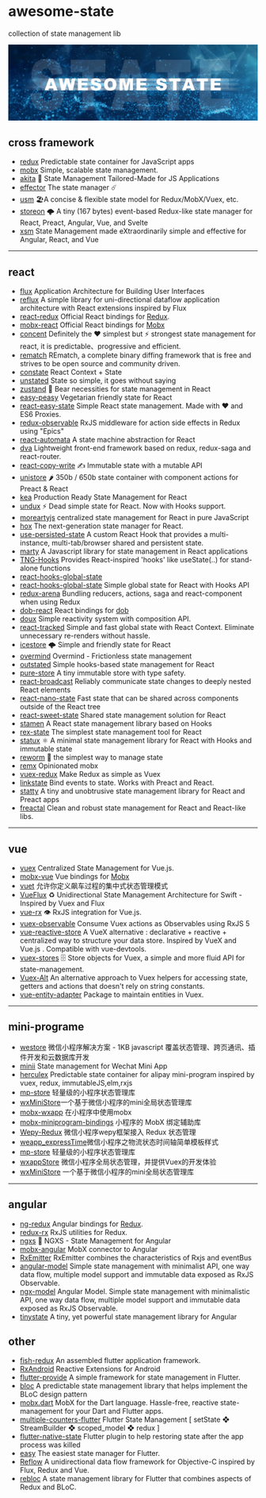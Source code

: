 # awesome-state

collection of state management lib

![bg](https://raw.githubusercontent.com/fantasticsoul/assets/master/img/astate2.jpg)


## cross framework

- [redux](https://github.com/reduxjs/redux) Predictable state container for JavaScript apps
- [mobx](https://github.com/mobxjs/mobx) Simple, scalable state management.
- [akita](https://github.com/datorama/akita) 🚀 State Management Tailored-Made for JS Applications
- [effector](https://github.com/zerobias/effector) The state manager ☄️
- [usm](https://github.com/unadlib/usm) 🏖A concise & flexible state model for Redux/MobX/Vuex, etc.
- [storeon](https://github.com/storeon/storeon) 🌩 A tiny (167 bytes) event-based Redux-like state manager for React, Preact, Angular, Vue, and Svelte
- [xsm](https://github.com/peterluhub/xsm) State Management made eXtraordinarily simple and effective for Angular, React, and Vue
___ 
## react

- [flux](https://github.com/facebook/flux) Application Architecture for Building User Interfaces
- [reflux](https://github.com/reflux/refluxjs) A simple library for uni-directional dataflow application architecture with React extensions inspired by Flux
- [react-redux](https://github.com/reduxjs/react-redux) Official React bindings for [Redux](https://github.com/reduxjs/redux).
- [mobx-react](https://github.com/mobxjs/mobx-react) Official React bindings for [Mobx](https://github.com/mobxjs/mobx)
- [concent](https://github.com/concentjs/concent) Definitely the ❤️ simplest but ⚡️ strongest state management for react, it is predictable、progressive and efficient.
- [rematch](https://github.com/rematch/rematch) REmatch, a complete binary diffing framework that is free and strives to be open source and community driven.
- [constate](https://github.com/diegohaz/constate) React Context + State
- [unstated](https://github.com/jamiebuilds/unstated) State so simple, it goes without saying
- [zustand](https://github.com/react-spring/zustand) 🐻 Bear necessities for state management in React
- [easy-peasy](https://github.com/ctrlplusb/easy-peasy) Vegetarian friendly state for React
- [react-easy-state](https://github.com/RisingStack/react-easy-state) Simple React state management. Made with ❤️ and ES6 Proxies.
- [redux-observable](https://github.com/redux-observable/redux-observable) RxJS middleware for action side effects in Redux using "Epics"
- [react-automata](https://github.com/MicheleBertoli/react-automata) A state machine abstraction for React
- [dva](https://github.com/dvajs/dva) Lightweight front-end framework based on redux, redux-saga and react-router.
- [react-copy-write](https://github.com/aweary/react-copy-write) ✍️ Immutable state with a mutable API
- [unistore](https://github.com/developit/unistore) 🌶 350b / 650b state container with component actions for Preact & React
- [kea](https://github.com/keajs/kea) Production Ready State Management for React
- [undux](https://github.com/bcherny/undux) ⚡️ Dead simple state for React. Now with Hooks support.
- [moreartyjs](https://github.com/moreartyjs/moreartyjs) centralized state management for React in pure JavaScript
- [hox](https://github.com/umijs/hox) The next-generation state manager for React.
- [use-persisted-state](https://github.com/donavon/use-persisted-state) A custom React Hook that provides a multi-instance, multi-tab/browser shared and persistent state.
- [marty](https://github.com/martyjs/marty) A Javascript library for state management in React applications
- [TNG-Hooks](https://github.com/getify/TNG-Hooks) Provides React-inspired 'hooks' like useState(..) for stand-alone functions
- [react-hooks-global-state](https://github.com/dai-shi/react-hooks-global-state) 
- [react-hooks-global-state](https://github.com/dai-shi/react-hooks-global-state) Simple global state for React with Hooks API
- [redux-arena](https://github.com/hapood/redux-arena) Bundling reducers, actions, saga and react-component when using Redux
- [dob-react](https://github.com/dobjs/dob-react) React bindings for [dob](https://github.com/dobjs/dob)
- [doux](https://github.com/yisar/doux) Simple reactivity system with composition API.
- [react-tracked](https://github.com/dai-shi/react-tracked) Simple and fast global state with React Context. Eliminate unnecessary re-renders without hassle.
- [icestore](https://github.com/ice-lab/icestore) 🌩 Simple and friendly state for React
- [overmind](https://github.com/cerebral/overmind) Overmind - Frictionless state management
- [outstated](https://github.com/yamalight/outstated) Simple hooks-based state management for React
- [pure-store](https://github.com/gunn/pure-store) A tiny immutable store with type safety.
- [react-broadcast](https://github.com/ReactTraining/react-broadcast) Reliably communicate state changes to deeply nested React elements
- [react-nano-state](https://github.com/kof/react-nano-state) Fast state that can be shared across components outside of the React tree
- [react-sweet-state](https://github.com/atlassian/react-sweet-state) Shared state management solution for React
- [stamen](https://github.com/forsigner/stamen) A React state management library based on Hooks
- [rex-state](https://github.com/daniakash/rex-state) The simplest state management tool for React
- [statux](https://github.com/franciscop/statux) ⚛️ A minimal state management library for React with Hooks and immutable state
- [reworm](https://github.com/pedronauck/reworm) 🍫 the simplest way to manage state
- [remx](https://github.com/wix/remx) Opinionated mobx
- [vuex-redux](https://github.com/qinjialei24/vuex-redux) Make Redux as simple as Vuex
- [linkstate](https://github.com/developit/linkstate) Bind events to state. Works with Preact and React.
- [statty](https://github.com/vesparny/statty) A tiny and unobtrusive state management library for React and Preact apps
- [freactal](https://github.com/FormidableLabs/freactal) Clean and robust state management for React and React-like libs.
___
## vue

- [vuex](https://github.com/vuejs/vuex) Centralized State Management for Vue.js.
- [mobx-vue](https://github.com/mobxjs/mobx-vue) Vue bindings for [Mobx](https://github.com/mobxjs/mobx)
- [vuet](https://github.com/medatc/vuet) 允许你定义飙车过程的集中式状态管理模式
- [VueFlux](https://github.com/ra1028/VueFlux) ♻️ Unidirectional State Management Architecture for Swift - Inspired by Vuex and Flux
- [vue-rx](https://github.com/vuejs/vue-rx) 👁️ RxJS integration for Vue.js.
- [vuex-observable](https://github.com/vuejs/vuex-observable) Consume Vuex actions as Observables using RxJS 5
- [vue-reactive-store](https://github.com/mdartic/vue-reactive-store) A VueX alternative : declarative + reactive + centralized way to structure your data store. Inspired by VueX and Vue.js . Compatible with vue-devtools.
- [vuex-stores](https://github.com/ElMassimo/vuex-stores) 🗄 Store objects for Vuex, a simple and more fluid API for state-management.
- [Vuex-Alt](https://github.com/ejfrancis/Vuex-Alt) An alternative approach to Vuex helpers for accessing state, getters and actions that doesn't rely on string constants.
- [vue-entity-adapter](https://github.com/imanubhardwaj/vue-entity-adapter) Package to maintain entities in Vuex.

___
## mini-programe

- [westore](https://github.com/Tencent/westore) 微信小程序解决方案 - 1KB javascript 覆盖状态管理、跨页通讯、插件开发和云数据库开发
- [minii](https://github.com/wwayne/minii) State management for Wechat Mini App 
- [herculex](https://github.com/herculesJS/herculex) Predictable state container for alipay mini-program inspired by vuex, redux, immutableJS,elm,rxjs
- [mp-store](https://github.com/imtaotao/mp-store) 轻量级的小程序状态管理库
- [wxMiniStore](https://github.com/xiaoyao96/wxMiniStore)一个基于微信小程序的mini全局状态管理库
- [mobx-wxapp](https://github.com/b5156/mobx-wxapp) 在小程序中使用mobx
- [mobx-miniprogram-bindings](https://github.com/wechat-miniprogram/mobx-miniprogram-bindings) 小程序的 MobX 绑定辅助库
- [Wepy-Redux](https://github.com/Chris-wei/Wepy-Redux) 微信小程序wepy框架接入 Redux 状态管理
- [weapp_expressTime](https://github.com/super456/weapp_expressTime)微信小程序之物流状态时间轴简单模板样式 
- [mp-store](https://github.com/imtaotao/mp-store) 轻量级的小程序状态管理库
- [wxappStore](https://github.com/SBDavid/wxappStore) 微信小程序全局状态管理，并提供Vuex的开发体验
- [wxMiniStore](https://github.com/xiaoyao96/wxMiniStore) 一个基于微信小程序的mini全局状态管理库

___
## angular

- [ng-redux](https://github.com/angular-redux/ng-redux) Angular bindings for [Redux](https://github.com/reduxjs/redux).
- [redux-rx](https://github.com/acdlite/redux-rx) RxJS utilities for Redux.
- [ngxs](https://github.com/ngxs/store) 🚀 NGXS - State Management for Angular
- [mobx-angular](https://github.com/mobxjs/mobx-angular) MobX connector to Angular
- [RxEmitter](https://github.com/drawcall/RxEmitter) RxEmitter combines the characteristics of Rxjs and eventBus
- [angular-model](https://github.com/angular-extensions/model) Simple state management with minimalist API, one way data flow, multiple model support and immutable data exposed as RxJS Observable.
- [ngx-model](https://github.com/tomastrajan/ngx-model) Angular Model. Simple state management with minimalistic API, one way data flow, multiple model support and immutable data exposed as RxJS Observable.
- [tinystate](https://github.com/SebastianM/tinystate) A tiny, yet powerful state management library for Angular

## other

- [fish-redux](https://github.com/alibaba/fish-redux) An assembled flutter application framework.
- [RxAndroid](https://github.com/ReactiveX/RxAndroid) Reactive Extensions for Android
- [flutter-provide](https://github.com/google/flutter-provide) A simple framework for state management in Flutter.
- [bloc](https://github.com/felangel/bloc) A predictable state management library that helps implement the BLoC design pattern
- [mobx.dart](https://github.com/mobxjs/mobx.dart) MobX for the Dart language. Hassle-free, reactive state-management for your Dart and Flutter apps.
- [multiple-counters-flutter](https://github.com/bizz84/multiple-counters-flutter) Flutter State Management [ setState ❖ StreamBuilder ❖ scoped_model ❖ redux ]
- [flutter-native-state](https://github.com/littlerobots/flutter-native-state) Flutter plugin to help restoring state after the app process was killed
- [easy](https://github.com/jonataslaw/easy) The easiest state manager for Flutter.
- [Reflow](https://github.com/Zepo/Reflow) A unidirectional data flow framework for Objective-C inspired by Flux, Redux and Vue.
- [rebloc](https://github.com/RedBrogdon/rebloc) A state management library for Flutter that combines aspects of Redux and BLoC.

